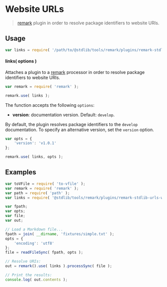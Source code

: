 # Website URLs

> [remark][remark] plugin in order to resolve package identifiers to website URIs.

<section class="usage">

## Usage

```javascript
var links = require( '/path/to/@stdlib/tools/remark/plugins/remark-stdlib-urls-www' );
```

#### links( options )

Attaches a plugin to a [remark][remark] processor in order to resolve package identifiers to website URIs.

```javascript
var remark = require( 'remark' );

remark.use( links );
```

The function accepts the following `options`:

-   **version**: documentation version. Default: `develop`.

By default, the plugin resolves package identifiers to the `develop` documentation. To specify an alternative version, set the `version` option.

```javascript
var opts = {
    'version': 'v1.0.1'
};

remark.use( links, opts );
```

</section>

<!-- /.usage -->

<section class="notes">

</section>

<!-- /.notes -->

<section class="examples">

## Examples

```javascript
var toVFile = require( 'to-vfile' );
var remark = require( 'remark' );
var path = require( 'path' );
var links = require( '@stdlib/tools/remark/plugins/remark-stdlib-urls-www' );

var fpath;
var opts;
var file;
var out;

// Load a Markdown file...
fpath = join( __dirname, 'fixtures/simple.txt' );
opts = {
    'encoding': 'utf8'
};
file = readFileSync( fpath, opts );

// Resolve URIs:
out = remark().use( links ).processSync( file );

// Print the results:
console.log( out.contents );
```

</section>

<!-- /.examples -->

<section class="links">

[remark]: https://github.com/wooorm/remark

</section>

<!-- /.links -->
